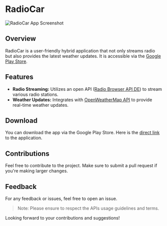 # RadioCar

![RadioCar App Screenshot](https://play-lh.googleusercontent.com/st_fiS0E-RXNKdWUmKvQwnknGPPBWPAWHp9F_TRhIaTeb9hOwZsvllJRhIqmhgWnnbU=w1052-h592-rw)

## Overview
RadioCar is a user-friendly hybrid application that not only streams radio but also provides the latest weather updates. It is accessible via the [Google Play Store](https://play.google.com/store/apps/details?id=com.maestrovs.radiocar). 

## Features
- **Radio Streaming:** Utilizes an open API ([Radio Browser API DE](http://de1.api.radio-browser.info)) to stream various radio stations.
- **Weather Updates:** Integrates with [OpenWeatherMap API](https://api.openweathermap.org/) to provide real-time weather updates.

## Download
You can download the app via the Google Play Store. Here is the [direct link](https://play.google.com/store/apps/details?id=com.maestrovs.radiocar) to the application.

## Contributions
Feel free to contribute to the project. Make sure to submit a pull request if you're making larger changes.

## Feedback
For any feedback or issues, feel free to open an issue.

> Note: Please ensure to respect the APIs usage guidelines and terms.

Looking forward to your contributions and suggestions!
